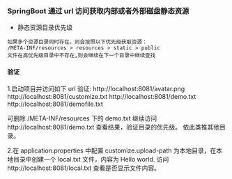 ### SpringBoot 通过 url 访问获取内部或者外部磁盘静态资源
- 静态资源目录优先级
```
如果多个资源目录同时存在，则会按照以下优先级获取资源：
/META-INF/resources > resources > static > public
文件在高优先级目录中不存在,则会继续在下一个目录中继续查找
```

#### 验证
1.启动项目并访问如下 url 验证:
  http://localhost:8081/avatar.png
  http://localhost:8081/customize.txt
  http://localhost:8081/demo.txt
  http://localhost:8081/demofile.txt

  可删除 /META-INF/resources 下的 demo.txt 继续访问
  http://localhost:8081/demo.txt
  查看结果，验证目录的优先级。
  依此类推其他目录。

2.在 application.properties 中配置 customize.upload-path 为本地目录，在本地目录中创建一个 local.txt 文件，内容为 Hello world. 
  访问 http://localhost:8081/local.txt 查看是否显示文件内容。

